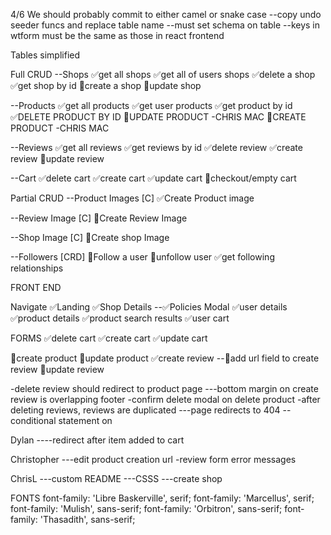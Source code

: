 4/6
We should probably commit to either camel or snake case
--copy undo seeder funcs and replace table name
--must set schema on table
--keys in wtform must be the same as those in react frontend

Tables simplified

Full CRUD
--Shops
✅get all shops
✅get all of users shops
✅delete a shop
✅get shop by id
🔲create a shop
🔲update shop


--Products
✅get all products
✅get user products
✅get product by id
✅DELETE PRODUCT BY ID
🔲UPDATE PRODUCT -CHRIS MAC
🔲CREATE PRODUCT -CHRIS MAC

--Reviews
✅get all reviews
✅get reviews by id
✅delete review
✅create review
🔲update review

--Cart
✅delete cart
✅create cart
✅update cart
🔲checkout/empty cart


Partial CRUD
--Product Images [C]
✅Create Product image

--Review Image [C]
🔲Create Review Image

--Shop Image [C]
🔲Create shop Image

--Followers [CRD]
🔲Follow a user
🔲unfollow user
✅get following relationships


FRONT END

Navigate
✅Landing
✅Shop Details
--✅Policies Modal
✅user details
✅product details
✅product search results
✅user cart

FORMS
✅delete cart
✅create cart
✅update cart

🔲create product
🔲update product
✅create review
--🔲add url field to create review
🔲update review


-delete review should redirect to product page
---bottom margin on create review is overlapping footer
-confirm delete modal on delete product
-after deleting reviews, reviews are duplicated
---page redirects to 404
--conditional statement on

Dylan ----redirect after item added to cart

Christopher ---edit product creation url
-review form error messages

ChrisL ---custom README
       ---CSSS
       ---create shop


FONTS
font-family: 'Libre Baskerville', serif;
font-family: 'Marcellus', serif;
font-family: 'Mulish', sans-serif;
font-family: 'Orbitron', sans-serif;
font-family: 'Thasadith', sans-serif;
